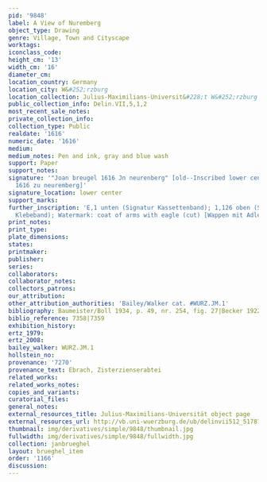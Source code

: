 ```yaml
---
pid: '9848'
label: A View of Nuremberg
object_type: Drawing
genre: Village, Town and Cityscape
worktags:
iconclass_code:
height_cm: '13'
width_cm: '16'
diameter_cm:
location_country: Germany
location_city: W&#252;rzburg
location_collection: Julius-Maximilians-Universit&#228;t W&#252;rzburg
public_collection_info: Delin.VII,5,1,2
most_recent_sale_notes:
private_collection_info:
collection_type: Public
realdate: '1616'
numeric_date: '1616'
medium:
medium_notes: Pen and ink, gray and blue wash
support: Paper
support_notes:
signature: '"Joan breugel 1616 Jn neurenberg" [old--Inscribed lower center: Jan breugel
  1616 zu neuremberg]'
signature_location: lower center
support_marks:
further_inscription: 'E,1 unten (Signatur Kassettenband); 1,126 oben (Signatur Ebracher
  Klebeband); Watermark: coat of arms with eagle (cut) [Wappen mit Adler (beschnitten)]'
print_notes:
print_type:
plate_dimensions:
states:
printmaker:
publisher:
series:
collaborators:
collaborator_notes:
collectors_patrons:
our_attribution:
other_attribution_authorities: 'Bailey/Walker cat. #WURZ.JM.1'
bibliography: Baumeister/Boll 1934, p. 49, nr. 254, fig. 27|Becker 1922, nr. 9
biblio_reference: 7358|7359
exhibition_history:
ertz_1979:
ertz_2008:
bailey_walker: WURZ.JM.1
hollstein_no:
provenance: '7270'
provenance_text: Ebrach, Zisterzienserabtei
related_works:
related_works_notes:
copies_and_variants:
curatorial_files:
general_notes:
external_resources_title: Julius-Maximilians-Universität object page
external_resources_url: http://vb.uni-wuerzburg.de/ub/delinvii512_51787571/ueber.html
thumbnail: img/derivatives/simple/9848/thumbnail.jpg
fullwidth: img/derivatives/simple/9848/fullwidth.jpg
collection: janbrueghel
layout: brueghel_item
order: '1166'
discussion:
---
```

